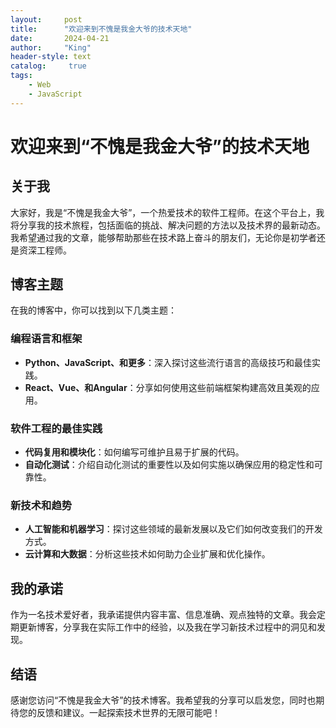 ```yaml
---
layout:     post
title:      "欢迎来到不愧是我金大爷的技术天地"
date:       2024-04-21
author:     "King"
header-style: text
catalog:     true
tags:
    - Web
    - JavaScript
---
```



# 欢迎来到“不愧是我金大爷”的技术天地

## 关于我

大家好，我是“不愧是我金大爷”，一个热爱技术的软件工程师。在这个平台上，我将分享我的技术旅程，包括面临的挑战、解决问题的方法以及技术界的最新动态。我希望通过我的文章，能够帮助那些在技术路上奋斗的朋友们，无论你是初学者还是资深工程师。

## 博客主题

在我的博客中，你可以找到以下几类主题：

### 编程语言和框架

- **Python、JavaScript、和更多**：深入探讨这些流行语言的高级技巧和最佳实践。
- **React、Vue、和Angular**：分享如何使用这些前端框架构建高效且美观的应用。

### 软件工程的最佳实践

- **代码复用和模块化**：如何编写可维护且易于扩展的代码。
- **自动化测试**：介绍自动化测试的重要性以及如何实施以确保应用的稳定性和可靠性。

### 新技术和趋势

- **人工智能和机器学习**：探讨这些领域的最新发展以及它们如何改变我们的开发方式。
- **云计算和大数据**：分析这些技术如何助力企业扩展和优化操作。

## 我的承诺

作为一名技术爱好者，我承诺提供内容丰富、信息准确、观点独特的文章。我会定期更新博客，分享我在实际工作中的经验，以及我在学习新技术过程中的洞见和发现。

## 结语

感谢您访问“不愧是我金大爷”的技术博客。我希望我的分享可以启发您，同时也期待您的反馈和建议。一起探索技术世界的无限可能吧！

